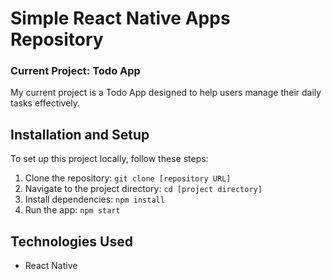 # Simple React Native Apps Repository

### Current Project: Todo App

My current project is a Todo App designed to help users manage their daily tasks effectively.

## Installation and Setup

To set up this project locally, follow these steps:

1. Clone the repository: `git clone [repository URL]`
2. Navigate to the project directory: `cd [project directory]`
3. Install dependencies: `npm install`
4. Run the app: `npm start`

## Technologies Used

- React Native
